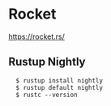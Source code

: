 # Rocket

https://rocket.rs/

## Rustup Nightly

```
  $ rustup install nightly
  $ rustup default nightly
  $ rustc --version
```
